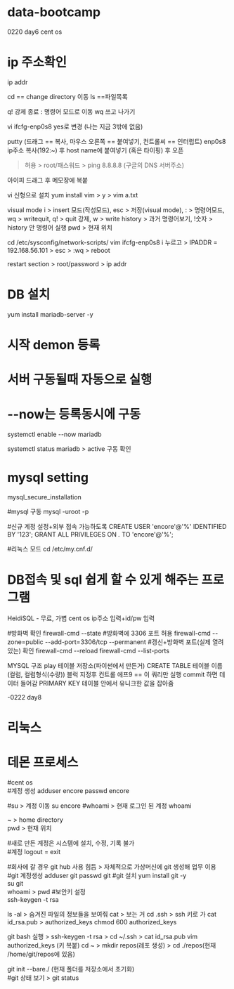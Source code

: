 # data-bootcamp
0220 day6
cent os
# ip 주소확인
ip addr

cd == change directory
이동
ls ==파일목록

q! 강제 종료
: 명령어 모드로 이동
wq 쓰고 나가기

vi ifcfg-enp0s8  yes로 변경 (나는 지금 3밖에 없음)



putty (드래그 == 복사, 마우스 오른쪽 == 붙여넣기, 컨트롤씨 == 인터럽트)
enp0s8 ip주소 복사(192:~) 후 host name에 붙여넣기 (혹은 타이핑) 후 오픈
> 허용 > root/패스워드 > ping 8.8.8.8 (구글의 DNS 서버주소)

아이피 드래그 후 메모장에 복붙

vi 신형으로 설치
yum install vim > y > vim a.txt 

visual mode
i > insert 모드(작성모드), esc > 저장(visual mode), : > 명령어모드, 
wq > writequit, q! > quit 강제, w > write
history > 과거 명령어보기, !숫자 > history 안 명령어 실행
pwd > 현재 위치

cd /etc/sysconfig/network-scripts/ 
vim ifcfg-enp0s8
i 누르고 > IPADDR = 192.168.56.101 > esc > :wq > reboot

restart section > root/password > ip addr

# DB 설치
yum install mariadb-server -y

# 시작 demon 등록
# 서버 구동될때 자동으로 실행
# --now는 등록동시에 구동
systemctl enable --now mariadb

systemctl status mariadb > active 구동 확인

# mysql setting 
mysql_secure_installation

#mysql 구동
mysql -uroot -p

#신규 계정 설정+외부 접속 가능하도록
CREATE USER 'encore'@'%' IDENTIFIED BY '123';
GRANT ALL PRIVILEGES ON *.* TO 'encore'@'%';

#리눅스 모드
cd /etc/my.cnf.d/

# DB접속 및 sql 쉽게 할 수 있게 해주는 프로그램
HeidiSQL - 무료, 가볍
cent os ip주소 입력+id/pw 입력

#방화벽 확인
firewall-cmd --state
#방화벽에 3306 포트 허용
firewall-cmd --zone=public --add-port=3306/tcp --permanent
#갱신+방화벽 포트(실제 열려있는) 확인
firewall-cmd --reload
firewall-cmd --list-ports

MYSQL 구조
play 테이블 저장소(파이썬에서 만든거)
CREATE TABLE 테이블 이름 (컬럼, 컬럼형식(수량))
블럭 지정후 컨트롤 에프9 == 이 쿼리만 실행
commit 하면 데이터 들어감
PRIMARY KEY 테이블 안에서 유니크한 값을 잡아줌



-0222 day8
# 리눅스
# 데몬 프로세스
#cent os  
#계정 생성
adduser encore
passwd encore  
  
#su > 계정 이동
su encore
#whoami > 현재 로그인 된 계정
whoami  

~ > home directory   
pwd > 현재 위치   

#새로 만든 계정은 시스템에 설치, 수정, 기록 불가  
#계정 logout = exit   

#회사에 갈 경우 git hub 사용 힘듬 > 자체적으로 가상머신에 git 생성해 업무 이용
#git 계정생성
adduser git
passwd git
#git 설치
yum install git -y  
su git  
whoami > pwd
#보안키 설정  
ssh-keygen -t rsa  

ls -al > 숨겨진 파일의 정보들을 보여줘
cat > 보는 거
cd .ssh > ssh 키로 가
cat id_rsa.pub > authorized_keys 
chmod 600 authorized_keys  

git bash 실행 > ssh-keygen -t rsa > cd ~/.ssh > cat id_rsa.pub
vim authorized_keys (키 복붙)
cd ~ > mkdir repos(레포 생성) > cd ./repos(현재 /home/git/repos에 있음)  

git init --bare./ (현재 폴더를 저장소에서 초기화)  
#git 상태 보기 > git status  



